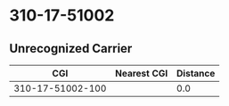 # 310-17-51002
## Unrecognized Carrier


| CGI | Nearest CGI | Distance |
|-----|-------------|----------|
| 310-17-51002-100 |  | 0.0 |
